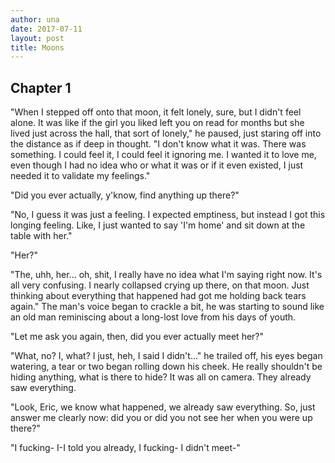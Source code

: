 ```yaml
---
author: una
date: 2017-07-11
layout: post
title: Moons
---
```


## Chapter 1

"When I stepped off onto that moon, it felt lonely, sure, but I didn't feel
alone. It was like if the girl you liked left you on read for months but she
lived just across the hall, that sort of lonely," he paused, just staring off
into the distance as if deep in thought. "I don't know what it was. There was
something. I could feel it, I could feel it ignoring me. I wanted it to love
me, even though I had no idea who or what it was or if it even existed, I just
needed it to validate my feelings."

"Did you ever actually, y'know, find anything up there?"

"No, I guess it was just a feeling. I expected emptiness, but instead I got
this longing feeling. Like, I just wanted to say 'I'm home' and sit down at the
table with her."

"Her?"

"The, uhh, her... oh, shit, I really have no idea what I'm saying right now.
It's all very confusing. I nearly collapsed crying up there, on that moon. Just
thinking about everything that happened had got me holding back tears  again."
The man's voice began to crackle a bit, he was starting to sound like an old
man reminiscing about a long-lost love from his days of youth.

"Let me ask you again, then, did you ever actually meet her?"

"What, no? I, what? I just, heh, I said I didn't..." he trailed off, his eyes
began watering, a tear or two began rolling down his  cheek. He really
shouldn't be hiding anything, what is there to hide? It was all on camera. They
already saw everything.

"Look, Eric, we know what happened, we already saw everything. So, just answer
me clearly now: did you or did you not see her when you were up there?"

"I fucking- I-I told you already, I fucking- I didn't meet-"

